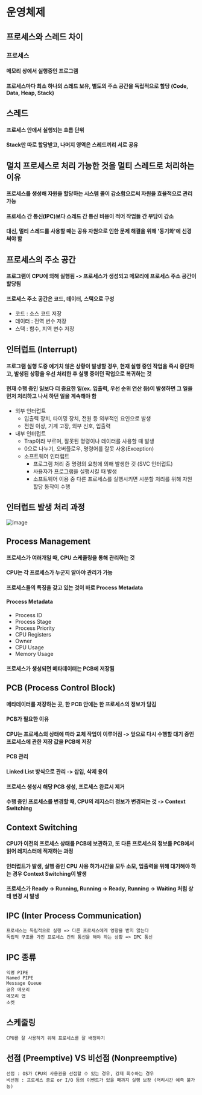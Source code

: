 # 운영체제

## 프로세스와 스레드 차이
### 프로세스
#### 메모리 상에서 실행중인 프로그램
#### 프로세스마다 최소 하나의 스레드 보유, 별도의 주소 공간을 독립적으로 할당 (Code, Data, Heap, Stack)


## 스레드
#### 프로세스 안에서 실행되는 흐름 단위
#### Stack만 따로 할당받고, 나머지 영역은 스레드끼리 서로 공유

## 멀치 프로세스로 처리 가능한 것을 멀티 스레드로 처리하는 이유
#### 프로세스를 생성해 자원을 할당하는 시스템 콜이 감소함으로써 자원을 효율적으로 관리 가능
#### 프로세스 간 통신(IPC)보다 스레드 간 통신 비용이 적어 작업들 간 부담이 감소
#### 대신, 멀티 스레드를 사용할 때는 공유 자원으로 인한 문제 해결을 위해 '동기화'에 신경써야 함

## 프로세스의 주소 공간
#### 프로그램이 CPU에 의해 실행됨 -> 프로세스가 생성되고 메모리에 프로세스 주소 공간이 할당됨

#### 프로세스 주소 공간은 코드, 데이터, 스택으로 구성
- 코드 : 소스 코드 저장
- 데이터 : 전역 변수 저장
- 스택 : 함수, 지역 변수 저장

## 인터럽트 (Interrupt)
#### 프로그램 실행 도중 예기치 않은 상황이 발생할 경우, 현재 실행 중인 작업을 즉시 중단하고, 발생된 상황을 우선 처리한 후 실행 중이던 작업으로 복귀하는 것
#### 현재 수행 중인 일보다 더 중요한 일(ex. 입출력, 우선 순위 연산 등)이 발생하면 그 일을 먼저 처리하고 나서 하던 일을 계속해야 함

- 외부 인터럽트
  - 입출력 장치, 타이밍 장치, 전원 등 외부적인 요인으로 발생
  - 전원 이상, 기계 고장, 외부 신호, 입출력
- 내부 인터럽트
  - Trap이라 부르며, 잘못된 명령이나 데이터를 사용할 때 발생
  - 0으로 나누기, 오버플로우, 명령어를 잘못 사용(Exception)
  - 소프트웨어 인터럽트
    - 프로그램 처리 중 명령의 요청에 의해 발생한 것 (SVC 인터럽트)
    - 사용자가 프로그램을 실행시킬 때 발생
    - 소프트웨어 이용 중 다른 프로세스를 실행시키면 시분할 처리를 위해 자원 할당 동작이 수행

## 인터럽트 발생 처리 과정
![image](https://user-images.githubusercontent.com/51224070/108592223-28bf5c00-73b0-11eb-92f5-c3bbcad5bab6.png)

## Process Management
#### 프로세스가 여러개일 때, CPU 스케줄링을 통해 관리하는 것
#### CPU는 각 프로세스가 누군지 알아야 관리가 가능
#### 프로세스들의 특징을 갖고 있는 것이 바로 Process Metadata

#### Process Metadata
- Process ID
- Process Stage
- Process Priority
- CPU Registers
- Owner
- CPU Usage
- Memory Usage

#### 프로세스가 생성되면 메타데이터는 PCB에 저장됨

## PCB (Process Control Block)
#### 메타데이터를 저장하는 곳, 한 PCB 안에는 한 프로세스의 정보가 담김
  
#### PCB가 필요한 이유
#### CPU는 프로세스의 상태에 따라 교체 작업이 이루어짐 -> 앞으로 다시 수행할 대기 중인 프로세스에 관한 저장 값을 PCB에 저장
   
#### PCB 관리
#### Linked List 방식으로 관리 -> 삽입, 삭제 용이
#### 프로세스 생성시 해당 PCB 생성, 프로세스 완료시 제거
#### 수행 중인 프로세스를 변경할 때, CPU의 레지스터 정보가 변경되는 것 -> Context Switching

## Context Switching
#### CPU가 이전의 프로세스 상태를 PCB에 보관하고, 또 다른 프로세스의 정보를 PCB에서 읽어 레지스터에 적재하는 과정
#### 인터럽트가 발생, 실행 중인 CPU 사용 허가시간을 모두 소모, 입출력을 위해 대기해야 하는 경우 Context Switching이 발생
#### 프로세스가 Ready -> Running, Running -> Ready, Running -> Waiting 처럼 상태 변경 시 발생

## IPC (Inter Process Communication)
    프로세스는 독립적으로 실행 => 다른 프로세스에게 영향을 받지 않는다
    독립적 구조를 가진 프로세스 간의 통신을 해야 하는 상황 => IPC 통신

## IPC 종류
    익명 PIPE
    Named PIPE
    Message Queue
    공유 메모리
    메모리 앱
    소켓

## 스케줄링
    CPU를 잘 사용하기 위해 프로세스를 잘 배정하기

## 선점 (Preemptive) VS 비선점 (Nonpreemptive)
    선점 : OS가 CPU의 사용권을 선점할 수 있는 경우, 강제 회수하는 경우
    비선점 : 프로세스 종료 or I/O 등의 이벤트가 있을 때까지 실행 보장 (처리시간 예측 불가능)
